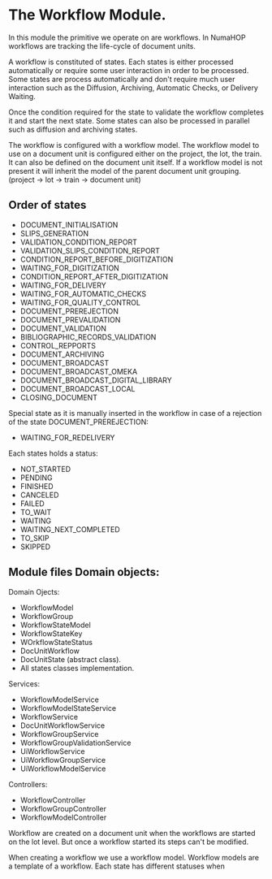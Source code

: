 # The Workflow Module.

In this module the primitive we operate on are workflows. In NumaHOP workflows are tracking the
life-cycle of document units.

A workflow is constituted of states. Each states is either processed automatically or require some
user interaction in order to be processed. Some states are process automatically and don't require
much user interaction such as the Diffusion, Archiving, Automatic Checks, or Delivery Waiting.

Once the condition required for the state to validate the workflow completes it and start the next
state. Some states can also be processed in parallel such as diffusion and archiving states.

The workflow is configured with a workflow model. The workflow model to use on a document unit is
configured either on the project, the lot, the train. It can also be defined on the document unit
itself. If a workflow model is not present it will inherit the model of the parent document unit
grouping. (project -> lot -> train -> document unit)

## Order of states

- DOCUMENT_INITIALISATION
- SLIPS_GENERATION
- VALIDATION_CONDITION_REPORT
- VALIDATION_SLIPS_CONDITION_REPORT
- CONDITION_REPORT_BEFORE_DIGITIZATION
- WAITING_FOR_DIGITIZATION
- CONDITION_REPORT_AFTER_DIGITIZATION
- WAITING_FOR_DELIVERY
- WAITING_FOR_AUTOMATIC_CHECKS
- WAITING_FOR_QUALITY_CONTROL
- DOCUMENT_PREREJECTION
- DOCUMENT_PREVALIDATION
- DOCUMENT_VALIDATION
- BIBLIOGRAPHIC_RECORDS_VALIDATION
- CONTROL_REPPORTS
- DOCUMENT_ARCHIVING
- DOCUMENT_BROADCAST
- DOCUMENT_BROADCAST_OMEKA
- DOCUMENT_BROADCAST_DIGITAL_LIBRARY
- DOCUMENT_BROADCAST_LOCAL
- CLOSING_DOCUMENT

Special state as it is manually inserted in the workflow in case of a rejection of the state
DOCUMENT_PREREJECTION:
- WAITING_FOR_REDELIVERY

Each states holds a status:
- NOT_STARTED
- PENDING
- FINISHED
- CANCELED
- FAILED
- TO_WAIT
- WAITING
- WAITING_NEXT_COMPLETED
- TO_SKIP
- SKIPPED

## Module files Domain objects:
Domain Ojects:
- WorkflowModel
- WorkflowGroup
- WorkflowStateModel
- WorkflowStateKey
- WOrkflowStateStatus
- DocUnitWorkflow
- DocUnitState (abstract class).
- All states classes implementation.

Services: 
- WorkflowModelService
- WorkflowModelStateService
- WorkflowService
- DocUnitWorkflowService
- WorkflowGroupService
- WorkflowGroupValidationService
- UiWorkflowService
- UiWorkflowGroupService
- UiWorkflowModelService

Controllers:
- WorkflowController
- WorkflowGroupController
- WorkflowModelController

Workflow are created on a document unit when the workflows are started on the lot level. But once a workflow started its steps can't be modified.

When creating a workflow we use a workflow model. Workflow models are a template of a workflow. Each state has different statuses when
